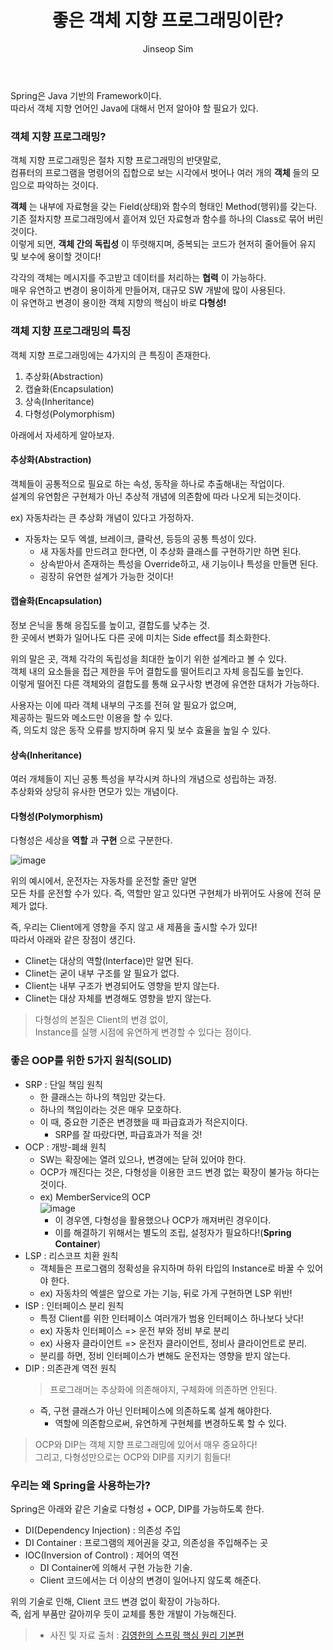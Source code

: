 ﻿---
layout: post
title: "좋은 객체 지향 프로그래밍이란?"
categories: Springboot
tags: [java]
author:
  - Jinseop Sim
---
Spring은 Java 기반의 Framework이다.  
따라서 객체 지향 언어인 Java에 대해서 먼저 알아야 할 필요가 있다.  

### 객체 지향 프로그래밍?
객체 지향 프로그래밍은 절차 지향 프로그래밍의 반댓말로,  
컴퓨터의 프로그램을 명령어의 집합으로 보는 시각에서 벗어나 여러 개의 __객체__ 들의 모임으로 파악하는 것이다.  

__객체__ 는 내부에 자료형을 갖는 Field(상태)와 함수의 형태인 Method(행위)를 갖는다.  
기존 절차지향 프로그래밍에서 흩어져 있던 자료형과 함수를 하나의 Class로 묶어 버린 것이다.  
이렇게 되면, __객체 간의 독립성__ 이 뚜렷해지며, 중복되는 코드가 현저히 줄어들어 유지 및 보수에 용이할 것이다!  

각각의 객체는 메시지를 주고받고 데이터를 처리하는 __협력__ 이 가능하다.  
매우 유연하고 변경이 용이하게 만들어져, 대규모 SW 개발에 많이 사용된다.  
이 유연하고 변경이 용이한 객체 지향의 핵심이 바로 __다형성!__   

### 객체 지향 프로그래밍의 특징
객체 지향 프로그래밍에는 4가지의 큰 특징이 존재한다.  

1. 추상화(Abstraction)
2. 캡슐화(Encapsulation)
3. 상속(Inheritance)
4. 다형성(Polymorphism)

아래에서 자세하게 알아보자.  

#### 추상화(Abstraction)
객체들이 공통적으로 필요로 하는 속성, 동작을 하나로 추출해내는 작업이다.  
설계의 유연함은 구현체가 아닌 추상적 개념에 의존함에 따라 나오게 되는것이다.  

ex) 자동차라는 큰 추상화 개념이 있다고 가정하자.  
- 자동차는 모두 엑셀, 브레이크, 클락션, 등등의 공통 특성이 있다.
  - 새 자동차를 만드려고 한다면, 이 추상화 클래스를 구현하기만 하면 된다.
  - 상속받아서 존재하는 특성을 Override하고, 새 기능이나 특성을 만들면 된다.
  - 굉장히 유연한 설계가 가능한 것이다!  

#### 캡슐화(Encapsulation)
정보 은닉을 통해 응집도를 높이고, 결합도를 낮추는 것.  
한 곳에서 변화가 일어나도 다른 곳에 미치는 Side effect를 최소화한다.  

위의 말은 곳, 객체 각각의 독립성을 최대한 높이기 위한 설계라고 볼 수 있다.  
객체 내의 요소들을 접근 제한을 두어 결합도를 떨어트리고 자체 응집도를 높인다.  
이렇게 떨어진 다른 객체와의 결합도를 통해 요구사항 변경에 유연한 대처가 가능하다.  

사용자는 이에 따라 객체 내부의 구조를 전혀 알 필요가 없으며,  
제공하는 필드와 메소드만 이용을 할 수 있다.  
즉, 의도치 않은 동작 오류를 방지하며 유지 및 보수 효율을 높일 수 있다.  

#### 상속(Inheritance)
여러 개체들이 지닌 공통 특성을 부각시켜 하나의 개념으로 성립하는 과정.  
추상화와 상당히 유사한 면모가 있는 개념이다.  



#### 다형성(Polymorphism)
다형성은 세상을 __역할__ 과 __구현__ 으로 구분한다.  

![image](https://user-images.githubusercontent.com/71700079/178716798-4bb91066-eecb-41ec-bc19-cdea927261c5.png)  

위의 예시에서, 운전자는 자동차를 운전할 줄만 알면  
모든 차를 운전할 수가 있다.
즉, 역할만 알고 있다면 구현체가 바뀌어도 사용에 전혀 문제가 없다.  

즉, 우리는 Client에게 영향을 주지 않고 새 제품을 출시할 수가 있다!  
따라서 아래와 같은 장점이 생긴다.  

- Clinet는 대상의 역할(Interface)만 알면 된다.
- Clinet는 굳이 내부 구조를 알 필요가 없다.
- Client는 내부 구조가 변경되어도 영향을 받지 않는다.
- Clinet는 대상 자체를 변경해도 영향을 받지 않는다.

> 다형성의 본질은 Client의 변경 없이,  
> Instance를 실행 시점에 유연하게 변경할 수 있다는 점이다.  

### 좋은 OOP를 위한 5가지 원칙(SOLID)
- SRP : 단일 책임 원칙
  - 한 클래스는 하나의 책임만 갖는다.
  - 하나의 책임이라는 것은 매우 모호하다.
  - 이 때, 중요한 기준은 변경했을 때 파급효과가 적은지이다.
    - SRP를 잘 따랐다면, 파급효과가 적을 것!
- OCP : 개방-폐쇄 원칙
  - SW는 확장에는 열려 있으나, 변경에는 닫혀 있어야 한다.
  - OCP가 깨진다는 것은, 다형성을 이용한 코드 변경 없는 확장이 불가능 하다는 것이다.
  - ex) MemberService의 OCP  
     ![image](https://user-images.githubusercontent.com/71700079/178716892-6d9c864f-bfef-44f1-83ab-bcfdff26ec0a.png)  
    - 이 경우엔, 다형성을 활용했으나 OCP가 깨져버린 경우이다.
    - 이를 해결하기 위해서는 별도의 조립, 설정자가 필요하다!(__Spring Container__)
- LSP : 리스코프 치환 원칙
  - 객체들은 프로그램의 정확성을 유지하며 하위 타입의 Instance로 바꿀 수 있어야 한다.
  - ex) 자동차의 엑셀은 앞으로 가는 기능, 뒤로 가게 구현하면 LSP 위반!
- ISP : 인터페이스 분리 원칙
  - 특정 Client를 위한 인터페이스 여러개가 범용 인터페이스 하나보다 낫다!
  - ex) 자동차 인터페이스 => 운전 부와 정비 부로 분리
  - ex) 사용자 클라이언트 => 운전자 클라이언트, 정비사 클라이언트로 분리.
  - 분리를 하면, 정비 인터페이스가 변해도 운전자는 영향을 받지 않는다.
- DIP : 의존관계 역전 원칙
  > 프로그래머는 추상화에 의존해야지, 구체화에 의존하면 안된다.  
  - 즉, 구현 클래스가 아닌 인터페이스에 의존하도록 설계 해야한다.
    - 역할에 의존함으로써, 유연하게 구현체를 변경하도록 할 수 있다.

> OCP와 DIP는 객체 지향 프로그래밍에 있어서 매우 중요하다!  
> 그리고, 다형성만으로는 OCP와 DIP를 지키기 힘들다!  

### 우리는 왜 Spring을 사용하는가?
Spring은 아래와 같은 기술로 다형성 + OCP, DIP를 가능하도록 한다.

- DI(Dependency Injection) : 의존성 주입
- DI Container : 프로그램의 제어권을 갖고, 의존성을 주입해주는 곳
- IOC(Inversion of Control) : 제어의 역전
  - DI Container에 의해서 구현 가능한 기술.
  - Client 코드에서는 더 이상의 변경이 일어나지 않도록 해준다.

위의 기술로 인해, Client 코드 변경 없이 확장이 가능하다.  
즉, 쉽게 부품만 갈아끼우 듯이 교체를 통한 개발이 가능해진다.   

> - 사진 및 자료 출처 : [김영한의 스프링 핵심 원리 기본편](https://www.inflearn.com/course/%EC%8A%A4%ED%94%84%EB%A7%81-%ED%95%B5%EC%8B%AC-%EC%9B%90%EB%A6%AC-%EA%B8%B0%EB%B3%B8%ED%8E%B8)

